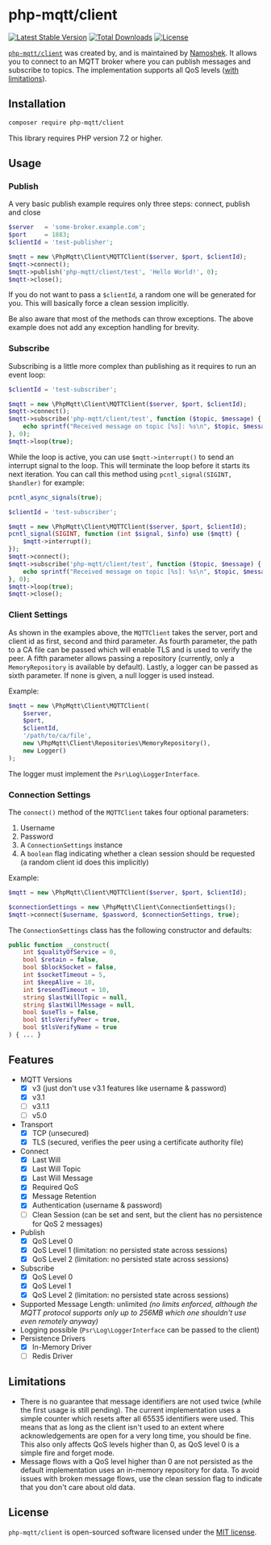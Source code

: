 # php-mqtt/client

[![Latest Stable Version](https://poser.pugx.org/php-mqtt/client/v)](//packagist.org/packages/php-mqtt/client) [![Total Downloads](https://poser.pugx.org/php-mqtt/client/downloads)](//packagist.org/packages/php-mqtt/client) [![License](https://poser.pugx.org/php-mqtt/client/license)](//packagist.org/packages/php-mqtt/client)

[`php-mqtt/client`](https://packagist.org/packages/php-mqtt/client) was created by, and is maintained by [Namoshek](https://github.com/namoshek).
It allows you to connect to an MQTT broker where you can publish messages and subscribe to topics.
The implementation supports all QoS levels ([with limitations](#limitations)).

## Installation

```bash
composer require php-mqtt/client
```

This library requires PHP version 7.2 or higher.

## Usage

### Publish

A very basic publish example requires only three steps: connect, publish and close

```php
$server   = 'some-broker.example.com';
$port     = 1883;
$clientId = 'test-publisher';

$mqtt = new \PhpMqtt\Client\MQTTClient($server, $port, $clientId);
$mqtt->connect();
$mqtt->publish('php-mqtt/client/test', 'Hello World!', 0);
$mqtt->close();
```

If you do not want to pass a `$clientId`, a random one will be generated for you. This will basically force a clean session implicitly.

Be also aware that most of the methods can throw exceptions. The above example does not add any exception handling for brevity.

### Subscribe

Subscribing is a little more complex than publishing as it requires to run an event loop:

```php
$clientId = 'test-subscriber';

$mqtt = new \PhpMqtt\Client\MQTTClient($server, $port, $clientId);
$mqtt->connect();
$mqtt->subscribe('php-mqtt/client/test', function ($topic, $message) {
    echo sprintf("Received message on topic [%s]: %s\n", $topic, $message);
}, 0);
$mqtt->loop(true);
```

While the loop is active, you can use `$mqtt->interrupt()` to send an interrupt signal to the loop.
This will terminate the loop before it starts its next iteration. You can call this method using `pcntl_signal(SIGINT, $handler)` for example:

```php
pcntl_async_signals(true);

$clientId = 'test-subscriber';

$mqtt = new \PhpMqtt\Client\MQTTClient($server, $port, $clientId);
pcntl_signal(SIGINT, function (int $signal, $info) use ($mqtt) {
    $mqtt->interrupt();
});
$mqtt->connect();
$mqtt->subscribe('php-mqtt/client/test', function ($topic, $message) {
    echo sprintf("Received message on topic [%s]: %s\n", $topic, $message);
}, 0);
$mqtt->loop(true);
$mqtt->close();
```

### Client Settings

As shown in the examples above, the `MQTTClient` takes the server, port and client id as first, second and third parameter.
As fourth parameter, the path to a CA file can be passed which will enable TLS and is used to verify the peer.
A fifth parameter allows passing a repository (currently, only a `MemoryRepository` is available by default).
Lastly, a logger can be passed as sixth parameter. If none is given, a null logger is used instead.

Example:
```php
$mqtt = new \PhpMqtt\Client\MQTTClient(
    $server,
    $port,
    $clientId,
    '/path/to/ca/file',
    new \PhpMqtt\Client\Repositories\MemoryRepository(),
    new Logger()
);
```

The logger must implement the `Psr\Log\LoggerInterface`.

### Connection Settings

The `connect()` method of the `MQTTClient` takes four optional parameters:
1. Username
2. Password
3. A `ConnectionSettings` instance
4. A `boolean` flag indicating whether a clean session should be requested (a random client id does this implicitly)

Example:
```php
$mqtt = new \PhpMqtt\Client\MQTTClient($server, $port, $clientId);

$connectionSettings = new \PhpMqtt\Client\ConnectionSettings();
$mqtt->connect($username, $password, $connectionSettings, true);
```

The `ConnectionSettings` class has the following constructor and defaults:
```php
public function __construct(
    int $qualityOfService = 0,
    bool $retain = false,
    bool $blockSocket = false,
    int $socketTimeout = 5,
    int $keepAlive = 10,
    int $resendTimeout = 10,
    string $lastWillTopic = null,
    string $lastWillMessage = null,
    bool $useTls = false,
    bool $tlsVerifyPeer = true,
    bool $tlsVerifyName = true
) { ... }
```

## Features

- MQTT Versions
  - [x] v3 (just don't use v3.1 features like username & password)
  - [x] v3.1
  - [ ] v3.1.1
  - [ ] v5.0
- Transport
  - [x] TCP (unsecured)
  - [x] TLS (secured, verifies the peer using a certificate authority file)
- Connect
  - [x] Last Will
  - [x] Last Will Topic
  - [x] Last Will Message
  - [x] Required QoS
  - [x] Message Retention
  - [x] Authentication (username & password)
  - [ ] Clean Session (can be set and sent, but the client has no persistence for QoS 2 messages)
- Publish
  - [x] QoS Level 0
  - [x] QoS Level 1 (limitation: no persisted state across sessions)
  - [x] QoS Level 2 (limitation: no persisted state across sessions)
- Subscribe
  - [x] QoS Level 0
  - [x] QoS Level 1
  - [x] QoS Level 2 (limitation: no persisted state across sessions)
- Supported Message Length: unlimited _(no limits enforced, although the MQTT protocol supports only up to 256MB which one shouldn't use even remotely anyway)_
- Logging possible (`Psr\Log\LoggerInterface` can be passed to the client)
- Persistence Drivers
  - [x] In-Memory Driver
  - [ ] Redis Driver

## Limitations

- There is no guarantee that message identifiers are not used twice (while the first usage is still pending).
  The current implementation uses a simple counter which resets after all 65535 identifiers were used.
  This means that as long as the client isn't used to an extent where acknowledgements are open for a very long time, you should be fine.
  This also only affects QoS levels higher than 0, as QoS level 0 is a simple fire and forget mode.
- Message flows with a QoS level higher than 0 are not persisted as the default implementation uses an in-memory repository for data.
  To avoid issues with broken message flows, use the clean session flag to indicate that you don't care about old data.

## License

`php-mqtt/client` is open-sourced software licensed under the [MIT license](LICENSE.md).
